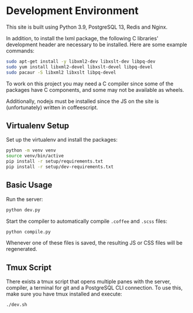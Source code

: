 # Development Environment

This site is built using Python 3.9, PostgreSQL 13, Redis and Nginx.

In addition, to install the lxml package, the following C libraries' development
header are necessary to be installed. Here are some example commands:

```bash
sudo apt-get install -y libxml2-dev libxslt-dev libpq-dev
sudo yum install libxml2-devel libxslt-devel libpq-devel
sudo pacaur -S libxml2 libxslt libpq-devel
```

To work on this project you may need a C compiler since some of the packages
have C components, and some may not be available as wheels.

Additionally, nodejs must be installed since the JS on the site is
(unfortunately) written in coffeescript.

## Virtualenv Setup

Set up the virtualenv and install the packages:

```bash
python -m venv venv
source venv/bin/active
pip install -r setup/requirements.txt
pip install -r setup/dev-requirements.txt
```

## Basic Usage

Run the server:

```bash
python dev.py
```

Start the compiler to automatically compile `.coffee` and `.scss` files:

```bash
python compile.py
```

Whenever one of these files is saved, the resulting JS or CSS files will be
regenerated.

## Tmux Script

There exists a tmux script that opens multiple panes with the server,
compiler, a terminal for git and a PostgreSQL CLI connection. To use this,
make sure you have tmux installed and execute:

```bash
./dev.sh
```
